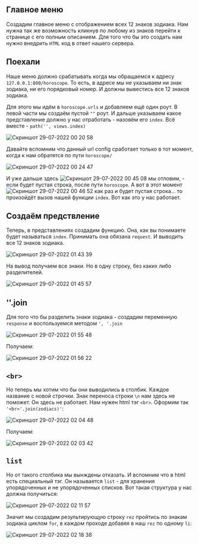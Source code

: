 ## Главное меню
Создадим главное меню с отображением всех 12 знаков зодиака. Нам нужна так же возможность кликнув по любому из знаков перейти к странице с его полным описанием.
Для того что бы это создать нам нужно внедрить `HTML` код в ответ нашего сервера. 

## Поехали
Наше меню должно срабатывать когда мы обращаемся к  адресу `127.0.0.1:800/horoscope`. То есть, в адресе мы не указываем ни знак зодиака, ни его порядковый номер.
И должны вывестись все 12 знаков зодиака.

Для этого мы идём в `horoscope.urls` и добавляем ещё один роут. В левой части мы создаём пустой `""` роут. И дальше указываем какое представление должно у нас отработать - назовём его `index`. Всё вместе - `path('', views.index)`

![Скриншот 29-07-2022 00 20 58](https://user-images.githubusercontent.com/84935915/181639714-1a4f2ed5-1b57-4808-8712-4c78d4e422ed.png)

Давайте вспомним что данный url config сработает только в тот момент, когда к нам обратятся по пути `horoscope/`

![Скриншот 29-07-2022 00 24 47](https://user-images.githubusercontent.com/84935915/181640265-b01a459c-262c-4725-9c3b-ce30c9fbcfe8.png)

И уже дальше здесь ![Скриншот 29-07-2022 00 45 08](https://user-images.githubusercontent.com/84935915/181642948-d12284d5-4000-4250-9151-1e48c8c668b7.png)
мы отловим, - если будет пустая строка, после пути `horoscope`. А вот в этот момент ![Скриншот 29-07-2022 00 46 52](https://user-images.githubusercontent.com/84935915/181643153-1163a926-5bcc-4315-869b-463b6cf269da.png) как раз и будет пустая строка... то произойдёт вызов нашей функции `index`.
Вот как это у нас работает.

## Создаём предствление

Теперь, в представлениях создадим функцию. Она, как вы понимаете будет называться `index`. Принимать она обязана `request`. И выводить все 12 знаков зодиака.

![Скриншот 29-07-2022 01 43 39](https://user-images.githubusercontent.com/84935915/181649482-694e0a19-4c02-4a3c-8c8a-06194c7162b3.png)

На вывод получаем все знаки. Но в одну строку, без каких либо разделителей.

![Скриншот 29-07-2022 01 45 57](https://user-images.githubusercontent.com/84935915/181649758-edf20400-48d3-4b68-a37a-937ea66aca89.png)

## ''.join

Для того что бы разделить знаки зодиака - создадим переменную `response` и воспользуемся методом `', '.join`

![Скриншот 29-07-2022 01 55 48](https://user-images.githubusercontent.com/84935915/181650672-df8cabf7-1655-4345-858d-61accc51b33b.png)

Получаем:

![Скриншот 29-07-2022 01 56 22](https://user-images.githubusercontent.com/84935915/181650784-5162e127-aaf5-406a-9e42-0b4469733e79.png)

## `<br>`

Но теперь мы хотим что бы они выводились в столбик. Каждое название с новой строчки. Знак переноса строки `\n` нам здесь не поможет.
Он здесь не работает. Нам нужен html тэг `<br>`. Оформим так `'<br>'.join(zodiacs)'`:

![Скриншот 29-07-2022 02 04 48](https://user-images.githubusercontent.com/84935915/181651566-61e920ac-003a-4615-ad5b-b006a03f455c.png)


Получаем:

![Скриншот 29-07-2022 02 03 42](https://user-images.githubusercontent.com/84935915/181651484-6a3c4dca-ac99-40cc-9ae9-3a91541754fa.png)

## `list`
Но от такого столбика мы вынждены отказать. И вспомним что в html есть специальный тэг. Он называется `list` - для хранения упорядоченных и не упорядоченных списков.
Вот такая структура у нас должна получиться:

![Скриншот 29-07-2022 02 11 57](https://user-images.githubusercontent.com/84935915/181652268-9a910417-eda2-4073-9e46-53c982d0b742.png)

Значит мы создадим результирующую строку `rez` пройтись по знакам зодиака циклом `for`, в каждом проходе добавяя в наш `rez` по одному `li`:

![Скриншот 29-07-2022 02 18 38](https://user-images.githubusercontent.com/84935915/181652846-5e2c7cac-99bb-4a0a-944e-a418ebdf52ac.png)


